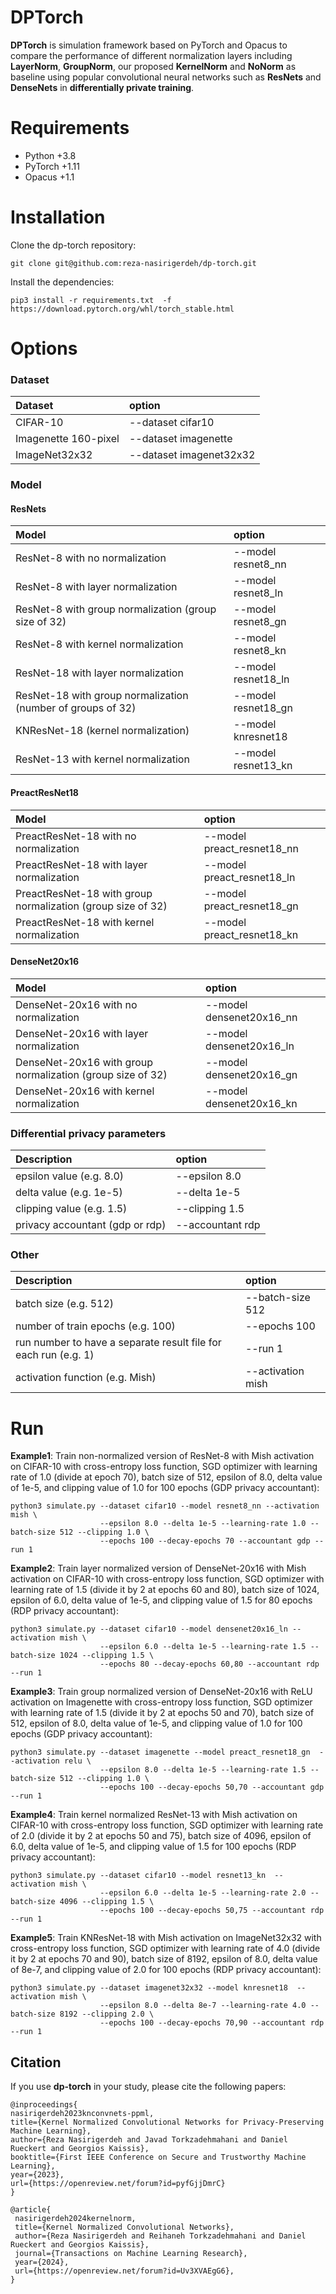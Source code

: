 # DPTorch
**DPTorch** is simulation framework based on PyTorch and Opacus to compare the performance of different normalization layers including **LayerNorm**, **GroupNorm**, our proposed **KernelNorm** and **NoNorm** as baseline 
using  popular convolutional neural networks such as **ResNets** and **DenseNets** in **differentially private training**.


# Requirements
- Python +3.8
- PyTorch +1.11
- Opacus +1.1

# Installation
Clone the dp-torch repository:
```
git clone git@github.com:reza-nasirigerdeh/dp-torch.git
```

Install the dependencies:
```
pip3 install -r requirements.txt  -f https://download.pytorch.org/whl/torch_stable.html
```

# Options
### Dataset
| Dataset              | option                 |
|:---------------------|:-----------------------|
| CIFAR-10             | --dataset cifar10      |
| Imagenette 160-pixel | --dataset imagenette   |
| ImageNet32x32        | --dataset imagenet32x32|






### Model

#### ResNets
| Model                                                       | option              |
|:------------------------------------------------------------|:--------------------|
| ResNet-8 with no normalization                              | --model resnet8_nn  |
| ResNet-8 with layer normalization                           | --model resnet8_ln  |
| ResNet-8 with group normalization (group size of 32)        | --model resnet8_gn  |
| ResNet-8 with kernel normalization                          | --model resnet8_kn  |
| ResNet-18 with layer normalization                          | --model resnet18_ln |
| ResNet-18 with group normalization (number of groups of 32) | --model resnet18_gn |
| KNResNet-18  (kernel normalization)                         | --model knresnet18  |
| ResNet-13 with kernel normalization                         | --model resnet13_kn |

#### PreactResNet18
| Model                                                       | option                     |
|:------------------------------------------------------------|:---------------------------|
| PreactResNet-18 with no normalization                       | --model preact_resnet18_nn |
| PreactResNet-18 with layer normalization                    | --model preact_resnet18_ln |
| PreactResNet-18 with group normalization (group size of 32) | --model preact_resnet18_gn |        
| PreactResNet-18 with kernel normalization                   | --model preact_resnet18_kn |

#### DenseNet20x16
| Model                                                      | option                   |
|:-----------------------------------------------------------|:-------------------------|
| DenseNet-20x16 with no normalization                       | --model densenet20x16_nn |
| DenseNet-20x16 with layer normalization                    | --model densenet20x16_ln |
| DenseNet-20x16 with group normalization (group size of 32) | --model densenet20x16_gn |
| DenseNet-20x16 with kernel normalization                   | --model densenet20x16_kn |


### Differential privacy parameters
| Description                     | option           |
|:--------------------------------|:-----------------|
| epsilon value (e.g. 8.0)        | --epsilon 8.0    |
| delta value (e.g. 1e-5)         | --delta 1e-5     |
| clipping value (e.g. 1.5)       | --clipping 1.5   |
| privacy accountant (gdp or rdp) | --accountant rdp |


### Other
| Description                                                     | option            |
|:----------------------------------------------------------------|:------------------|
| batch size (e.g. 512)                                           | --batch-size 512  |
| number of train epochs (e.g. 100)                               | --epochs 100      |
| run number to have a separate result file for each run (e.g. 1) | --run 1           |
| activation function (e.g. Mish)                                 | --activation mish |

# Run
**Example1**: Train non-normalized version of ResNet-8 with Mish activation on CIFAR-10 with cross-entropy loss function, 
SGD optimizer with learning rate of 1.0 (divide at epoch 70), batch size of 512, epsilon of 8.0, delta value of 1e-5, and clipping value of 1.0 for 100 epochs (GDP privacy accountant):

```
python3 simulate.py --dataset cifar10 --model resnet8_nn --activation mish \
                    --epsilon 8.0 --delta 1e-5 --learning-rate 1.0 --batch-size 512 --clipping 1.0 \
                    --epochs 100 --decay-epochs 70 --accountant gdp --run 1
```

**Example2**: Train layer normalized version of DenseNet-20x16 with Mish activation on CIFAR-10 with cross-entropy loss function, 
SGD optimizer with learning rate of 1.5 (divide it by 2 at epochs 60 and 80), batch size of 1024, epsilon of 6.0, delta value of 1e-5, and clipping value of 1.5 for 80 epochs (RDP privacy accountant):

```
python3 simulate.py --dataset cifar10 --model densenet20x16_ln --activation mish \
                    --epsilon 6.0 --delta 1e-5 --learning-rate 1.5 --batch-size 1024 --clipping 1.5 \
                    --epochs 80 --decay-epochs 60,80 --accountant rdp --run 1
```

**Example3**: Train group normalized version of DenseNet-20x16 with ReLU activation on Imagenette with cross-entropy loss function, 
SGD optimizer with learning rate of 1.5 (divide it by 2 at epochs 50 and 70), batch size of 512, epsilon of 8.0, delta value of 1e-5, and clipping value of 1.0 for 100 epochs (GDP privacy accountant):

```
python3 simulate.py --dataset imagenette --model preact_resnet18_gn  --activation relu \
                    --epsilon 8.0 --delta 1e-5 --learning-rate 1.5 --batch-size 512 --clipping 1.0 \
                    --epochs 100 --decay-epochs 50,70 --accountant gdp --run 1
```

**Example4**: Train kernel normalized ResNet-13 with Mish activation on CIFAR-10 with cross-entropy loss function, SGD optimizer with learning rate of 2.0 
(divide it by 2 at epochs 50 and 75), batch size of 4096, epsilon of 6.0, delta value of 1e-5, and clipping value of 1.5 for 100 epochs (RDP privacy accountant):

```
python3 simulate.py --dataset cifar10 --model resnet13_kn  --activation mish \
                    --epsilon 6.0 --delta 1e-5 --learning-rate 2.0 --batch-size 4096 --clipping 1.5 \
                    --epochs 100 --decay-epochs 50,75 --accountant rdp --run 1
```

**Example5**: Train KNResNet-18 with Mish activation on ImageNet32x32 with cross-entropy loss function, SGD optimizer with learning rate of 4.0 
(divide it by 2 at epochs 70 and 90), batch size of 8192, epsilon of 8.0, delta value of 8e-7, and clipping value of 2.0 for 100 epochs (RDP privacy accountant):

```
python3 simulate.py --dataset imagenet32x32 --model knresnet18  --activation mish \
                    --epsilon 8.0 --delta 8e-7 --learning-rate 4.0 --batch-size 8192 --clipping 2.0 \
                    --epochs 100 --decay-epochs 70,90 --accountant rdp --run 1
```

## Citation
If you use **dp-torch** in your study, please cite the following papers: <br />
   ```
@inproceedings{
nasirigerdeh2023knconvnets-ppml,
title={Kernel Normalized Convolutional Networks for Privacy-Preserving Machine Learning},
author={Reza Nasirigerdeh and Javad Torkzadehmahani and Daniel Rueckert and Georgios Kaissis},
booktitle={First IEEE Conference on Secure and Trustworthy Machine Learning},
year={2023},
url={https://openreview.net/forum?id=pyfGjjDmrC}
}

@article{
    nasirigerdeh2024kernelnorm,
    title={Kernel Normalized Convolutional Networks},
    author={Reza Nasirigerdeh and Reihaneh Torkzadehmahani and Daniel Rueckert and Georgios Kaissis},
    journal={Transactions on Machine Learning Research},
    year={2024},
    url={https://openreview.net/forum?id=Uv3XVAEgG6},
}
   ```